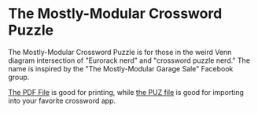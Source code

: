 # The Mostly-Modular Crossword Puzzle

The Mostly-Modular Crossword Puzzle is for those in the weird Venn diagram intersection of "Eurorack nerd" and "crossword puzzle nerd." The name is inspired by the "The Mostly-Modular Garage Sale" Facebook group. 

[The PDF File](PDF-TheMostlyModularCrossword.pdf) is good for printing, while [the PUZ file](PUZ-TheMostlyModularCrossword.puz) is good for importing into your favorite crossword app.
